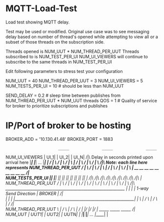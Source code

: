 # MQTT-Load-Test
Load test showing MQTT delay.

Test may be used or modified. Original use case was to see messaging delay based on number of thread's opened
while attempting to view all or a subset of those threads on the subscription side.

Threads opened is NUM_UUT * NUM_THREAD_PER_UUT
Threads subscribed to is NUM_TEST_PER_UI
NUM_UI_VIEWERS will continue to subscribe to the same threads in NUM_TEST_PER_UI

Edit following parameters to stress test your configuration

NUM_UUT = 40
NUM_THREAD_PER_UUT = 3
NUM_UI_VIEWERS = 5
NUM_TESTS_PER_UI = 10  # should be less than NUM_UUT

SEND_DELAY = 0.2  # sleep time between publishes from NUM_THREAD_PER_UUT * NUM_UUT threads
QOS = 1  # Quality of service for broker to prioritize subscriptions and publishes

# IP/Port of broker to be hosting 
BROKER_ADD = '10.130.41.48'
BROKER_PORT = 1883


                            _____               _____               _____
  NUM_UI_VIEWERS           | UI_1|             | UI_2|             | UI_N|         /|\     Delay in seconds printed upon arrival here
                           |_____|             |_____|       ...   |_____|          |
                            / | \               / | \               / | \           |
                           /  |  \             /  |  \             /  |  \         /|\    Note: each line here represents 
  NUM_THREAD_PER_UUT      /   |   \           /   |   \           /   |   \         |
					             	 /    |    \         /    |    \         /    |    \        |
                       __     __    __      __     __    __     __     __    __    /|\
  NUM_TESTS_PER_UI	  |__|   |__|  |__|    |__|   |__|  |__|   |__|   |__|  |__|    |
					            /|\    /|\   /|\     /|\    /|\   /|\    /|\    /|\   /|\     |
  NUM_THREAD_PER_UUT / | \	/ | \ / | \	  / | \	 / | \ / | \  / | \	 / | \ / | \   /|\	
				          	_____________________________________________________________   |
                   |                                                             |  |  1-way Send Direction
                   |                            BROKER                           | /|\
                   |                                                             |  |
                   |_____________________________________________________________|  |
                         \  |  /            \  |  /            \  |  /             /|\
  NUM_THREAD_PER_UUT	    \ | /              \ | /              \ | /               | 
	     				             \|/                \|/                \|/                | 
						              _____               _____              _____             /|\
  NUM_UUT             	 | UUT1|             | UUT2|            | UUTN|             |
                         |_____|             |_____|       ...  |_____|				      |
                      
                           
